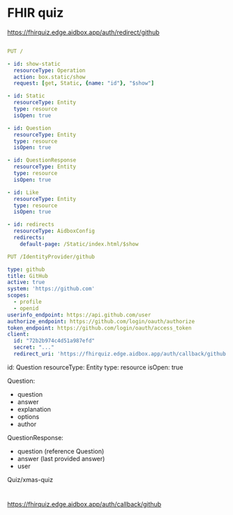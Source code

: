 # FHIR quiz

https://fhirquiz.edge.aidbox.app/auth/redirect/github

```yaml

PUT /

- id: show-static
  resourceType: Operation
  action: box.static/show
  request: [get, Static, {name: "id"}, "$show"]

- id: Static
  resourceType: Entity
  type: resource
  isOpen: true

- id: Question
  resourceType: Entity
  type: resource
  isOpen: true

- id: QuestionResponse
  resourceType: Entity
  type: resource
  isOpen: true

- id: Like
  resourceType: Entity
  type: resource
  isOpen: true

- id: redirects
  resourceType: AidboxConfig
  redirects:
    default-page: /Static/index.html/$show

```

```yaml
PUT /IdentityProvider/github

type: github
title: GitHub
active: true
system: 'https://github.com'
scopes:
  - profile
  - openid
userinfo_endpoint: https://api.github.com/user
authorize_endpoint: https://github.com/login/oauth/authorize
token_endpoint: https://github.com/login/oauth/access_token
client:
  id: "72b2b974c4d51a987efd"
  secret: "..."
  redirect_uri: 'https://fhirquiz.edge.aidbox.app/auth/callback/github'
```

id: Question
resourceType: Entity
type: resource
isOpen: true

Question:

- question
- answer
- explanation
- options
- author

QuestionResponse:

- question (reference Question)
- answer (last provided answer)
- user

Quiz/xmas-quiz

#

https://fhirquiz.edge.aidbox.app/auth/callback/github
